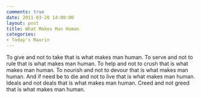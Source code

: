 ```yaml
---
comments: true
date: 2011-03-20 14:00:00
layout: post
title: What Makes Man Human
categories:
- Today's Maurin
---
```


To give and not to take
that is what makes man human.
To serve and not to rule
that is what makes man human.
To help and not to crush
that is what makes man human.
To nourish and not to devour
that is what makes man human.
And if need be
to die and not to live
that is what makes man human.
Ideals and not deals
that is what makes man human.
Creed and not greed
that is what makes man human.
